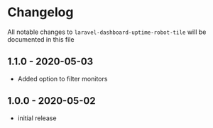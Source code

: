 # Changelog

All notable changes to `laravel-dashboard-uptime-robot-tile` will be documented in this file

## 1.1.0 - 2020-05-03

- Added option to filter monitors

## 1.0.0 - 2020-05-02

- initial release
